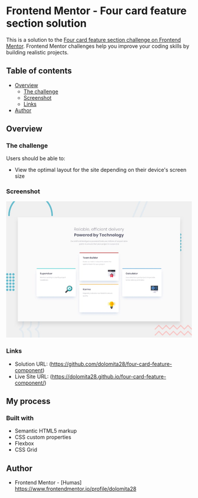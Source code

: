 # Frontend Mentor - Four card feature section solution

This is a solution to the [Four card feature section challenge on Frontend Mentor](https://www.frontendmentor.io/challenges/four-card-feature-section-weK1eFYK). Frontend Mentor challenges help you improve your coding skills by building realistic projects. 

## Table of contents

- [Overview](#overview)
  - [The challenge](#the-challenge)
  - [Screenshot](#screenshot)
  - [Links](#links)
- [Author](#author)

## Overview

### The challenge

Users should be able to:

- View the optimal layout for the site depending on their device's screen size

### Screenshot

![Design preview for the Four card feature section coding challenge](./design/desktop-preview.jpg)

### Links

- Solution URL: (https://github.com/dolomita28/four-card-feature-component)
- Live Site URL: (https://dolomita28.github.io/four-card-feature-component/)

## My process

### Built with

- Semantic HTML5 markup
- CSS custom properties
- Flexbox
- CSS Grid


## Author

- Frontend Mentor - [Humas] https://www.frontendmentor.io/profile/dolomita28


